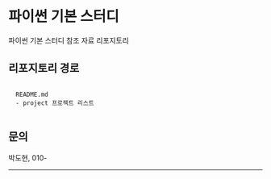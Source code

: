 파이썬 기본 스터디
===

파이썬 기본 스터디 참조 자료 리포지토리

## 리포지토리 경로
<pre><code>
  README.md
  - project 프로젝트 리스트
  
</code></pre>


## 문의

박도현, 010-

---
